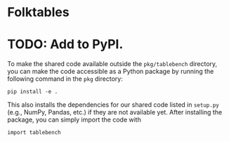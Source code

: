 # Folktables


# TODO: Add to PyPI.
To make the shared code available outside the `pkg/tablebench` directory, you can make the code accessible as a Python package by running the following command in the `pkg` directory:
```
pip install -e .
```
This also installs the dependencies for our shared code listed in `setup.py` (e.g., NumPy, Pandas, etc.) if they are not available yet.
After installing the package, you can simply import the code with
```
import tablebench
```
